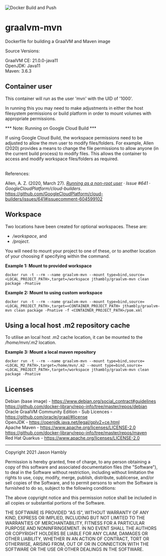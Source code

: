 ![Docker Build and Push](https://github.com/jthambly/graalvm-mvn/workflows/Docker%20Build%20and%20Push/badge.svg?branch=master)

# graalvm-mvn
Dockerfile for building a GraalVM and Maven image

Source Versions:

GraalVM CE: 21.0.0-java11 <br/>
OpenJDK: Java11 <br/>
Maven: 3.6.3

## Container user

This container will run as the user 'mvn' with the UID of '1000'.

In running this you may need to make adjustments in either the host filesystem permissions or build platform in order to mount volumes with appropriate permissions.


*** Note: Running on Google Cloud Build ***

If using Google Cloud Build, the workspace permissions need to be adjusted to allow the mvn user to modify files/folders.
For example, Allen (2020) provides a means to change the file permissions to allow anyone (in the current build process) to modify files. This allows the container to access and modify workspace files/folders as required.<br/><br/>

References:

Allen, A. Z. (2020, March 27). *[Running as a non-root user](https://github.com/GoogleCloudPlatform/cloud-builders/issues/641#issuecomment-604599102) · Issue #641 · GoogleCloudPlatform/cloud-builders*. https://github.com/GoogleCloudPlatform/cloud-builders/issues/641#issuecomment-604599102

## Workspace

Two locations have been created for optional workspaces. These are:
- */workspace*, and 
- */project*. <br/>


You will need to mount your project to one of these, or to another location of your choosing if specifying within the command.


**Example 1: Mount to provided workspace**

`docker run -t --rm --name graalvm-mvn --mount type=bind,source=<LOCAL_PROJECT_PATH>,target=/workspace jthambly/graalvm-mvn clean package -Pnative`

**Example 2: Mount to using custom workspace**

`docker run -t --rm --name graalvm-mvn --mount type=bind,source=<LOCAL_PROJECT_PATH>,target=<CONTAINER_PROJECT_PATH> jthambly/graalvm-mvn clean package -Pnative -f <CONTAINER_PROJECT_PATH>/pom.xml`

## Using a local host .m2 repository cache

To utilise an local host .m2 cache location, it can be mounted to the */home/mvn/.m2* location.


**Example 3: Mount a local maven repository**

`docker run -t --rm --name graalvm-mvn --mount type=bind,source=<LOCAL_M2_PATH>,target=/home/mvn/.m2 --mount type=bind,source=<LOCAL_PROJECT_PATH>,target=/workspace jthambly/graalvm-mvn clean package -Pnative`

## Licenses

Debian (base image) - https://www.debian.org/social_contract#guidelines https://github.com/docker-library/repo-info/tree/master/repos/debian<br/>
Oracle GraalVM Community Edition - Sub Licences - https://github.com/oracle/graal/#license<br/>
OpenJDK - https://openjdk.java.net/legal/gplv2+ce.html<br/>
Apache Maven - https://www.apache.org/licenses/LICENSE-2.0 https://github.com/docker-library/repo-info/tree/master/repos/maven<br/>
Red Hat Quarkus - https://www.apache.org/licenses/LICENSE-2.0<br/>


---


Copyright 2021 Jason Hambly

Permission is hereby granted, free of charge, to any person obtaining a copy of this software and associated documentation files (the "Software"), to deal in the Software without restriction, including without limitation the rights to use, copy, modify, merge, publish, distribute, sublicense, and/or sell copies of the Software, and to permit persons to whom the Software is furnished to do so, subject to the following conditions:

The above copyright notice and this permission notice shall be included in all copies or substantial portions of the Software.

THE SOFTWARE IS PROVIDED "AS IS", WITHOUT WARRANTY OF ANY KIND, EXPRESS OR IMPLIED, INCLUDING BUT NOT LIMITED TO THE WARRANTIES OF MERCHANTABILITY, FITNESS FOR A PARTICULAR PURPOSE AND NONINFRINGEMENT. IN NO EVENT SHALL THE AUTHORS OR COPYRIGHT HOLDERS BE LIABLE FOR ANY CLAIM, DAMAGES OR OTHER LIABILITY, WHETHER IN AN ACTION OF CONTRACT, TORT OR OTHERWISE, ARISING FROM, OUT OF OR IN CONNECTION WITH THE SOFTWARE OR THE USE OR OTHER DEALINGS IN THE SOFTWARE.